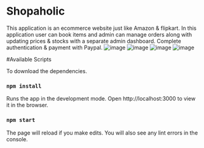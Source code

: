# Shopaholic

This application is an ecommerce website just like Amazon & flipkart.
In this application user can book items and admin can manage orders along with updating prices & stocks with a separate admin dashboard.
Complete authentication & payment with Paypal. 
![image](https://user-images.githubusercontent.com/87125700/131010265-53108cf3-9399-49a3-ae11-f8888c41e0c6.png)
![image](https://user-images.githubusercontent.com/87125700/131010347-1a207d74-1d61-4de1-88aa-fd4b9b82886f.png)
![image](https://user-images.githubusercontent.com/87125700/131010441-ea692112-d83f-42a8-83cf-273c3586fb3a.png)
![image](https://user-images.githubusercontent.com/87125700/131010479-66667177-ddee-43d3-ac25-b70b60c3e4de.png)



#Available Scripts

To download the dependencies.
### `npm install`

Runs the app in the development mode.
Open http://localhost:3000 to view it in the browser.

### `npm start`
The page will reload if you make edits.
You will also see any lint errors in the console.
